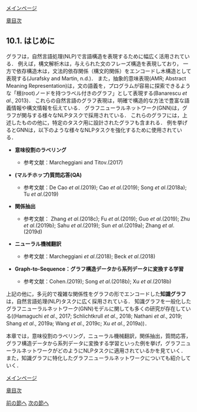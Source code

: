 [メインページ](../../index.markdown)

[章目次](./chap10.md)
## 10.1. はじめに

グラフは，自然言語処理(NLP)で言語構造を表現するために幅広く活用されている． 例えば，構文解析木は，与えられた文のフレーズ構造を表現しており， 一方で依存構造木は，文法的依存関係（構文的関係）をエンコードし木構造として表現する(Jurafsky and Martin, n.d.)． また，抽象的意味表現(AMR; Abstract Meaning Representation)は，文の語義を，プログラムが容易に探索できるような「根(root)ノードを持つラベル付きのグラフ」として表現する(Banarescu *et al*., 2013)． これらの自然言語のグラフ表現は，明確で構造的な方法で豊富な語義情報や構文情報を伝えている． グラフニューラルネットワーク(GNN)は，グラフが関与する様々なNLPタスクで採用されている． これらのグラフには，上述したものの他に，特定のタスク用に設計されたグラフも含まれる． 例を挙げるとGNNは，以下のような様々なNLPタスクを強化するために使用されている．

-   **意味役割のラベリング**

    -   参考文献：Marcheggiani and Titov.(2017)

-   **(マルチホップ)質問応答(QA)**

    -   参考文献：De Cao *et al*.(2019); Cao *et al*.(2019); Song *et al*.(2018a); Tu *et al*.(2019)

-   **関係抽出**

    -   参考文献： Zhang *et al*.(2018c); Fu *et al*.(2019); Guo *et al*.(2019); Zhu *et al*.(2019b); Sahu *et al*.(2019); Sun *et al*.(2019a); Zhang *et al*.(2019d)

-   **ニューラル機械翻訳**

    -   参考文献：Marcheggiani *et al*.(2018); Beck *et al*.(2018)

-   **Graph-to-Sequence：グラフ構造データから系列データに変換する学習**

    -   参考文献：Cohen.(2019); Song *et al*.(2018b); Xu *et al*.(2018b)

上記の他に，多元的で複雑な関係性をグラフの形でエンコードした**知識グラフ**は，自然言語処理(NLP)タスクに広く採用されている． 知識グラフを一般化したグラフニューラルネットワーク(GNN)モデルに関しても多くの研究が存在している((Hamaguchi *et al*., 2017; Schlichtkrull *et al*., 2018; Nathani *et al*., 2019; Shang *et al*., 2019a; Wang *et al*., 2019c; Xu *et al*., 2019a))．

本章では，意味役割のラベリング，ニューラル機械翻訳，関係抽出，質問応答，グラフ構造データから系列データに変換する学習といった例を挙げ，グラフニューラルネットワークがどのようにNLPタスクに適用されているかを見ていく． また，知識グラフに特化したグラフニューラルネットワークについても紹介していく．


[メインページ](../../index.markdown)

[章目次](./chap10.md)

[前の節へ](./subsection_00.md) [次の節へ](./subsection_02.md)


